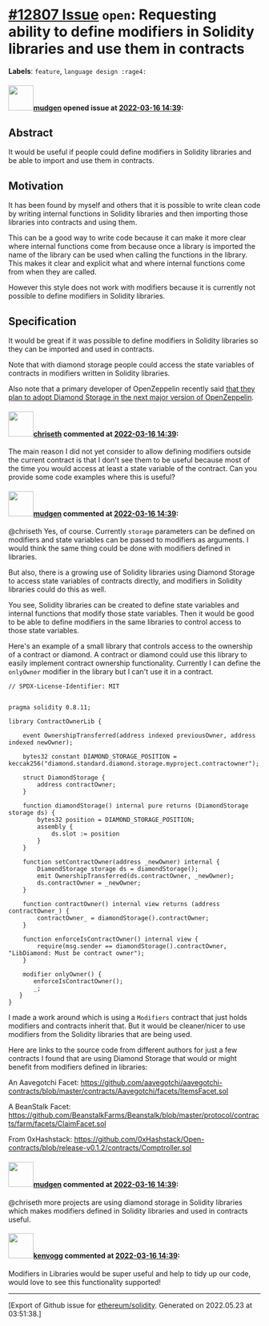 # [\#12807 Issue](https://github.com/ethereum/solidity/issues/12807) `open`: Requesting ability to define modifiers in Solidity libraries and use them in contracts
**Labels**: `feature`, `language design :rage4:`


#### <img src="https://avatars.githubusercontent.com/u/49092?u=e839203b6d7460e1a1907d4d8071a7fe351dce67&v=4" width="50">[mudgen](https://github.com/mudgen) opened issue at [2022-03-16 14:39](https://github.com/ethereum/solidity/issues/12807):

## Abstract

It would be useful if people could define modifiers in Solidity libraries and be able to import and use them in contracts.

## Motivation

It has been found by myself and others that it is possible to write clean code by writing internal functions in Solidity libraries and then importing those libraries into contracts and using them.

This can be a good way to write code because it can make it more clear where internal functions come from because once a library is imported the name of the library can be used when calling the functions in the library.  This makes it clear and explicit what and where internal functions come from when they are called.

However this style does not work with modifiers because it is currently not possible to define modifiers in Solidity libraries.

## Specification

It would be great if it was possible to define modifiers in Solidity libraries so they can be imported and used in contracts.

Note that with diamond storage people could access the state variables of contracts in modifiers written in Solidity libraries. 

Also note that a primary developer of OpenZeppelin recently said [that they plan to adopt Diamond Storage in the next major version of OpenZeppelin](https://github.com/OpenZeppelin/openzeppelin-contracts/issues/2964#issuecomment-1068278307).

#### <img src="https://avatars.githubusercontent.com/u/9073706?v=4" width="50">[chriseth](https://github.com/chriseth) commented at [2022-03-16 14:39](https://github.com/ethereum/solidity/issues/12807#issuecomment-1070795204):

The main reason I did not yet consider to allow defining modifiers outside the current contract is that I don't see them to be useful because most of the time you would access at least a state variable of the contract. Can you provide some code examples where this is useful?

#### <img src="https://avatars.githubusercontent.com/u/49092?u=e839203b6d7460e1a1907d4d8071a7fe351dce67&v=4" width="50">[mudgen](https://github.com/mudgen) commented at [2022-03-16 14:39](https://github.com/ethereum/solidity/issues/12807#issuecomment-1070965062):

@chriseth Yes, of course. Currently `storage` parameters can be defined on modifiers and state variables can be passed to modifiers as arguments. I would think the same thing could be done with modifiers defined in libraries.

But also, there is a growing use of Solidity libraries using Diamond Storage to access state variables of contracts directly, and modifiers in Solidity libraries could do this as well.

You see, Solidity libraries can be created to define state variables and internal functions that modify those state variables. Then it would be good to be able to define modifiers in the same libraries to control access to those state variables.

Here's an example of a small library that controls access to the ownership of a contract or diamond. A contract or diamond could use this library to easily implement contract ownership functionality.  Currently I can define the `onlyOwner` modifier in the library but I can't use it in a contract.

```Solidity
// SPDX-License-Identifier: MIT


pragma solidity 0.8.11;
    
library ContractOwnerLib {

    event OwnershipTransferred(address indexed previousOwner, address indexed newOwner);

    bytes32 constant DIAMOND_STORAGE_POSITION = keccak256("diamond.standard.diamond.storage.myproject.contractowner");

    struct DiamondStorage {
        address contractOwner;
    }

    function diamondStorage() internal pure returns (DiamondStorage storage ds) {
        bytes32 position = DIAMOND_STORAGE_POSITION;
        assembly {
            ds.slot := position
        }
    }

    function setContractOwner(address _newOwner) internal {
        DiamondStorage storage ds = diamondStorage();
        emit OwnershipTransferred(ds.contractOwner, _newOwner);        
        ds.contractOwner = _newOwner;        
    }

    function contractOwner() internal view returns (address contractOwner_) {
        contractOwner_ = diamondStorage().contractOwner;
    }

    function enforceIsContractOwner() internal view {
        require(msg.sender == diamondStorage().contractOwner, "LibDiamond: Must be contract owner");
    }
    
    modifier onlyOwner() {
       enforceIsContractOwner();
       _;
   }      
}
```

I made a work around which is using a `Modifiers` contract that just holds modifiers and contracts inherit that.  But it would be cleaner/nicer to use modifiers from the Solidity libraries that are being used.

Here are links to the source code from different authors for just a few contracts I found that are using Diamond Storage that would or might benefit from modifiers defined in libraries:

An Aavegotchi Facet:
https://github.com/aavegotchi/aavegotchi-contracts/blob/master/contracts/Aavegotchi/facets/ItemsFacet.sol

A BeanStalk Facet:
https://github.com/BeanstalkFarms/Beanstalk/blob/master/protocol/contracts/farm/facets/ClaimFacet.sol

From 0xHashstack:
https://github.com/0xHashstack/Open-contracts/blob/release-v0.1.2/contracts/Comptroller.sol

#### <img src="https://avatars.githubusercontent.com/u/49092?u=e839203b6d7460e1a1907d4d8071a7fe351dce67&v=4" width="50">[mudgen](https://github.com/mudgen) commented at [2022-03-16 14:39](https://github.com/ethereum/solidity/issues/12807#issuecomment-1105430040):

@chriseth more projects are using diamond storage in Solidity libraries which makes modifiers defined in Solidity libraries and used in contracts useful.

#### <img src="https://avatars.githubusercontent.com/u/86197850?u=3dd5f5c4592a27abd9f9f666b824a4f4e28f4773&v=4" width="50">[kenvogg](https://github.com/kenvogg) commented at [2022-03-16 14:39](https://github.com/ethereum/solidity/issues/12807#issuecomment-1114022908):

Modifiers in Libraries would be super useful and help to tidy up our code, would love to see this functionality supported!


-------------------------------------------------------------------------------



[Export of Github issue for [ethereum/solidity](https://github.com/ethereum/solidity). Generated on 2022.05.23 at 03:51:38.]
